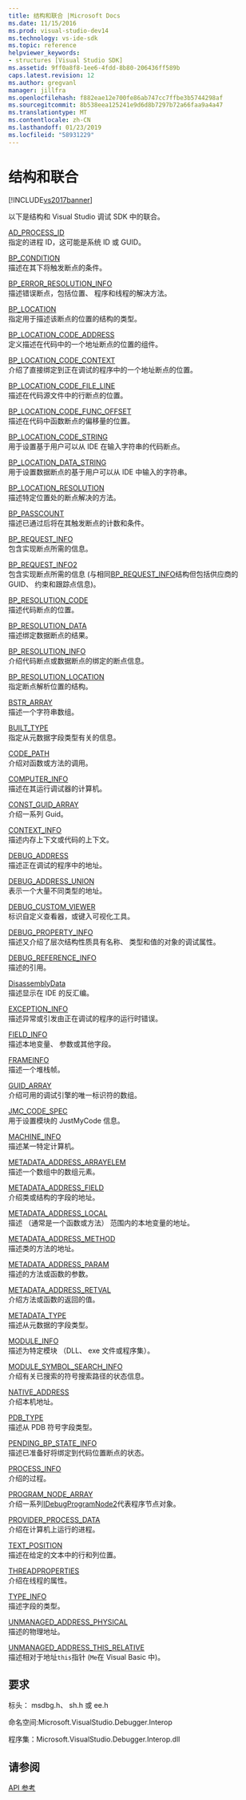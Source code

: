 ```yaml
---
title: 结构和联合 |Microsoft Docs
ms.date: 11/15/2016
ms.prod: visual-studio-dev14
ms.technology: vs-ide-sdk
ms.topic: reference
helpviewer_keywords:
- structures [Visual Studio SDK]
ms.assetid: 9ff0a8f8-1ee6-4fdd-8b80-206436ff589b
caps.latest.revision: 12
ms.author: gregvanl
manager: jillfra
ms.openlocfilehash: f882eae12e700fe86ab747cc7ffbe3b5744298af
ms.sourcegitcommit: 8b538eea125241e9d6d8b7297b72a66faa9a4a47
ms.translationtype: MT
ms.contentlocale: zh-CN
ms.lasthandoff: 01/23/2019
ms.locfileid: "58931229"
---
```

# <a name="structures-and-unions"></a>结构和联合
[!INCLUDE[vs2017banner](../../../includes/vs2017banner.md)]

以下是结构和 Visual Studio 调试 SDK 中的联合。  
  
 [AD_PROCESS_ID](../../../extensibility/debugger/reference/ad-process-id.md)  
 指定的进程 ID，这可能是系统 ID 或 GUID。  
  
 [BP_CONDITION](../../../extensibility/debugger/reference/bp-condition.md)  
 描述在其下将触发断点的条件。  
  
 [BP_ERROR_RESOLUTION_INFO](../../../extensibility/debugger/reference/bp-error-resolution-info.md)  
 描述错误断点，包括位置、 程序和线程的解决方法。  
  
 [BP_LOCATION](../../../extensibility/debugger/reference/bp-location.md)  
 指定用于描述该断点的位置的结构的类型。  
  
 [BP_LOCATION_CODE_ADDRESS](../../../extensibility/debugger/reference/bp-location-code-address.md)  
 定义描述在代码中的一个地址断点的位置的组件。  
  
 [BP_LOCATION_CODE_CONTEXT](../../../extensibility/debugger/reference/bp-location-code-context.md)  
 介绍了直接绑定到正在调试的程序中的一个地址断点的位置。  
  
 [BP_LOCATION_CODE_FILE_LINE](../../../extensibility/debugger/reference/bp-location-code-file-line.md)  
 描述在代码源文件中的行断点的位置。  
  
 [BP_LOCATION_CODE_FUNC_OFFSET](../../../extensibility/debugger/reference/bp-location-code-func-offset.md)  
 描述在代码中函数断点的偏移量的位置。  
  
 [BP_LOCATION_CODE_STRING](../../../extensibility/debugger/reference/bp-location-code-string.md)  
 用于设置基于用户可以从 IDE 在输入字符串的代码断点。  
  
 [BP_LOCATION_DATA_STRING](../../../extensibility/debugger/reference/bp-location-data-string.md)  
 用于设置数据断点的基于用户可以从 IDE 中输入的字符串。  
  
 [BP_LOCATION_RESOLUTION](../../../extensibility/debugger/reference/bp-location-resolution.md)  
 描述特定位置处的断点解决的方法。  
  
 [BP_PASSCOUNT](../../../extensibility/debugger/reference/bp-passcount.md)  
 描述已通过后将在其触发断点的计数和条件。  
  
 [BP_REQUEST_INFO](../../../extensibility/debugger/reference/bp-request-info.md)  
 包含实现断点所需的信息。  
  
 [BP_REQUEST_INFO2](../../../extensibility/debugger/reference/bp-request-info2.md)  
 包含实现断点所需的信息 (与相同[BP_REQUEST_INFO](../../../extensibility/debugger/reference/bp-request-info.md)结构但包括供应商的 GUID、 约束和跟踪点信息)。  
  
 [BP_RESOLUTION_CODE](../../../extensibility/debugger/reference/bp-resolution-code.md)  
 描述代码断点的位置。  
  
 [BP_RESOLUTION_DATA](../../../extensibility/debugger/reference/bp-resolution-data.md)  
 描述绑定数据断点的结果。  
  
 [BP_RESOLUTION_INFO](../../../extensibility/debugger/reference/bp-resolution-info.md)  
 介绍代码断点或数据断点的绑定的断点信息。  
  
 [BP_RESOLUTION_LOCATION](../../../extensibility/debugger/reference/bp-resolution-location.md)  
 指定断点解析位置的结构。  
  
 [BSTR_ARRAY](../../../extensibility/debugger/reference/bstr-array.md)  
 描述一个字符串数组。  
  
 [BUILT_TYPE](../../../extensibility/debugger/reference/built-type.md)  
 指定从元数据字段类型有关的信息。  
  
 [CODE_PATH](../../../extensibility/debugger/reference/code-path.md)  
 介绍对函数或方法的调用。  
  
 [COMPUTER_INFO](../../../extensibility/debugger/reference/computer-info.md)  
 描述在其运行调试器的计算机。  
  
 [CONST_GUID_ARRAY](../../../extensibility/debugger/reference/const-guid-array.md)  
 介绍一系列 Guid。  
  
 [CONTEXT_INFO](../../../extensibility/debugger/reference/context-info.md)  
 描述内存上下文或代码的上下文。  
  
 [DEBUG_ADDRESS](../../../extensibility/debugger/reference/debug-address.md)  
 描述正在调试的程序中的地址。  
  
 [DEBUG_ADDRESS_UNION](../../../extensibility/debugger/reference/debug-address-union.md)  
 表示一个大量不同类型的地址。  
  
 [DEBUG_CUSTOM_VIEWER](../../../extensibility/debugger/reference/debug-custom-viewer.md)  
 标识自定义查看器，或键入可视化工具。  
  
 [DEBUG_PROPERTY_INFO](../../../extensibility/debugger/reference/debug-property-info.md)  
 描述又介绍了层次结构性质具有名称、 类型和值的对象的调试属性。  
  
 [DEBUG_REFERENCE_INFO](../../../extensibility/debugger/reference/debug-reference-info.md)  
 描述的引用。  
  
 [DisassemblyData](../../../extensibility/debugger/reference/disassemblydata.md)  
 描述显示在 IDE 的反汇编。  
  
 [EXCEPTION_INFO](../../../extensibility/debugger/reference/exception-info.md)  
 描述异常或引发由正在调试的程序的运行时错误。  
  
 [FIELD_INFO](../../../extensibility/debugger/reference/field-info.md)  
 描述本地变量、 参数或其他字段。  
  
 [FRAMEINFO](../../../extensibility/debugger/reference/frameinfo.md)  
 描述一个堆栈帧。  
  
 [GUID_ARRAY](../../../extensibility/debugger/reference/guid-array.md)  
 介绍可用的调试引擎的唯一标识符的数组。  
  
 [JMC_CODE_SPEC](../../../extensibility/debugger/reference/jmc-code-spec.md)  
 用于设置模块的 JustMyCode 信息。  
  
 [MACHINE_INFO](../../../extensibility/debugger/reference/machine-info.md)  
 描述某一特定计算机。  
  
 [METADATA_ADDRESS_ARRAYELEM](../../../extensibility/debugger/reference/metadata-address-arrayelem.md)  
 描述一个数组中的数组元素。  
  
 [METADATA_ADDRESS_FIELD](../../../extensibility/debugger/reference/metadata-address-field.md)  
 介绍类或结构的字段的地址。  
  
 [METADATA_ADDRESS_LOCAL](../../../extensibility/debugger/reference/metadata-address-local.md)  
 描述 （通常是一个函数或方法） 范围内的本地变量的地址。  
  
 [METADATA_ADDRESS_METHOD](../../../extensibility/debugger/reference/metadata-address-method.md)  
 描述类的方法的地址。  
  
 [METADATA_ADDRESS_PARAM](../../../extensibility/debugger/reference/metadata-address-param.md)  
 描述的方法或函数的参数。  
  
 [METADATA_ADDRESS_RETVAL](../../../extensibility/debugger/reference/metadata-address-retval.md)  
 介绍方法或函数的返回的值。  
  
 [METADATA_TYPE](../../../extensibility/debugger/reference/metadata-type.md)  
 描述从元数据的字段类型。  
  
 [MODULE_INFO](../../../extensibility/debugger/reference/module-info.md)  
 描述为特定模块 （DLL、 exe 文件或程序集）。  
  
 [MODULE_SYMBOL_SEARCH_INFO](../../../extensibility/debugger/reference/module-symbol-search-info.md)  
 介绍有关已搜索的符号搜索路径的状态信息。  
  
 [NATIVE_ADDRESS](../../../extensibility/debugger/reference/native-address.md)  
 介绍本机地址。  
  
 [PDB_TYPE](../../../extensibility/debugger/reference/pdb-type.md)  
 描述从 PDB 符号字段类型。  
  
 [PENDING_BP_STATE_INFO](../../../extensibility/debugger/reference/pending-bp-state-info.md)  
 描述已准备好将绑定到代码位置断点的状态。  
  
 [PROCESS_INFO](../../../extensibility/debugger/reference/process-info.md)  
 介绍的过程。  
  
 [PROGRAM_NODE_ARRAY](../../../extensibility/debugger/reference/program-node-array.md)  
 介绍一系列[IDebugProgramNode2](../../../extensibility/debugger/reference/idebugprogramnode2.md)代表程序节点对象。  
  
 [PROVIDER_PROCESS_DATA](../../../extensibility/debugger/reference/provider-process-data.md)  
 介绍在计算机上运行的进程。  
  
 [TEXT_POSITION](../../../extensibility/debugger/reference/text-position.md)  
 描述在给定的文本中的行和列位置。  
  
 [THREADPROPERTIES](../../../extensibility/debugger/reference/threadproperties.md)  
 介绍在线程的属性。  
  
 [TYPE_INFO](../../../extensibility/debugger/reference/type-info.md)  
 描述字段的类型。  
  
 [UNMANAGED_ADDRESS_PHYSICAL](../../../extensibility/debugger/reference/unmanaged-address-physical.md)  
 描述的物理地址。  
  
 [UNMANAGED_ADDRESS_THIS_RELATIVE](../../../extensibility/debugger/reference/unmanaged-address-this-relative.md)  
 描述相对于地址`this`指针 (`Me`在 Visual Basic 中)。  
  
## <a name="requirements"></a>要求  
 标头： msdbg.h、 sh.h 或 ee.h  
  
 命名空间:Microsoft.VisualStudio.Debugger.Interop  
  
 程序集：Microsoft.VisualStudio.Debugger.Interop.dll  
  
## <a name="see-also"></a>请参阅  
 [API 参考](../../../extensibility/debugger/reference/api-reference-visual-studio-debugging.md)
